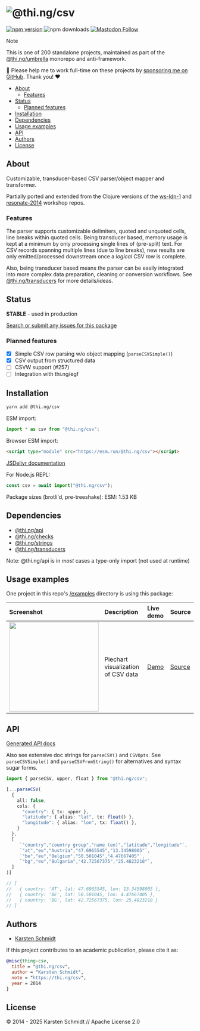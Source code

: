 <!-- This file is generated - DO NOT EDIT! -->
<!-- Please see: https://github.com/thi-ng/umbrella/blob/develop/CONTRIBUTING.md#changes-to-readme-files -->
# ![@thi.ng/csv](https://media.thi.ng/umbrella/banners-20230807/thing-csv.svg?c3b81110)

[![npm version](https://img.shields.io/npm/v/@thi.ng/csv.svg)](https://www.npmjs.com/package/@thi.ng/csv)
![npm downloads](https://img.shields.io/npm/dm/@thi.ng/csv.svg)
[![Mastodon Follow](https://img.shields.io/mastodon/follow/109331703950160316?domain=https%3A%2F%2Fmastodon.thi.ng&style=social)](https://mastodon.thi.ng/@toxi)

> [!NOTE]
> This is one of 200 standalone projects, maintained as part
> of the [@thi.ng/umbrella](https://github.com/thi-ng/umbrella/) monorepo
> and anti-framework.
>
> 🚀 Please help me to work full-time on these projects by [sponsoring me on
> GitHub](https://github.com/sponsors/postspectacular). Thank you! ❤️

- [About](#about)
  - [Features](#features)
- [Status](#status)
  - [Planned features](#planned-features)
- [Installation](#installation)
- [Dependencies](#dependencies)
- [Usage examples](#usage-examples)
- [API](#api)
- [Authors](#authors)
- [License](#license)

## About

Customizable, transducer-based CSV parser/object mapper and transformer.

Partially ported and extended from the Clojure versions of the
[ws-ldn-1](https://github.com/thi-ng/ws-ldn-1/blob/master/src/ws_ldn_1/day1/csv.clj)
and
[resonate-2014](https://github.com/learn-postspectacular/resonate-workshop-2014)
workshop repos.

### Features

The parser supports customizable delimiters, quoted and unquoted cells, line
breaks within quoted cells. Being transducer based, memory usage is kept at a
minimum by only processing single lines of (pre-split) text. For CSV records
spanning multiple lines (due to line breaks), new results are only
emitted/processed downstream once a _logical_ CSV row is complete.

Also, being transducer based means the parser can be easily integrated into more
complex data preparation, cleaning or conversion workflows. See
[@thi.ng/transducers](https://github.com/thi-ng/umbrella/tree/develop/packages/transducers)
for more details/ideas.

## Status

**STABLE** - used in production

[Search or submit any issues for this package](https://github.com/thi-ng/umbrella/issues?q=%5Bcsv%5D+in%3Atitle)

### Planned features

- [x] Simple CSV row parsing w/o object mapping (`parseCSVSimple()`)
- [x] CSV output from structured data
- [ ] CSVW support (#257)
- [ ] Integration with thi.ng/egf

## Installation

```bash
yarn add @thi.ng/csv
```

ESM import:

```ts
import * as csv from "@thi.ng/csv";
```

Browser ESM import:

```html
<script type="module" src="https://esm.run/@thi.ng/csv"></script>
```

[JSDelivr documentation](https://www.jsdelivr.com/)

For Node.js REPL:

```js
const csv = await import("@thi.ng/csv");
```

Package sizes (brotli'd, pre-treeshake): ESM: 1.53 KB

## Dependencies

- [@thi.ng/api](https://github.com/thi-ng/umbrella/tree/develop/packages/api)
- [@thi.ng/checks](https://github.com/thi-ng/umbrella/tree/develop/packages/checks)
- [@thi.ng/strings](https://github.com/thi-ng/umbrella/tree/develop/packages/strings)
- [@thi.ng/transducers](https://github.com/thi-ng/umbrella/tree/develop/packages/transducers)

Note: @thi.ng/api is in _most_ cases a type-only import (not used at runtime)

## Usage examples

One project in this repo's
[/examples](https://github.com/thi-ng/umbrella/tree/develop/examples)
directory is using this package:

| Screenshot                                                                                                               | Description                        | Live demo                                               | Source                                                                               |
|:-------------------------------------------------------------------------------------------------------------------------|:-----------------------------------|:--------------------------------------------------------|:-------------------------------------------------------------------------------------|
| <img src="https://raw.githubusercontent.com/thi-ng/umbrella/develop/assets/examples/geom-csv-piechart.png" width="240"/> | Piechart visualization of CSV data | [Demo](https://demo.thi.ng/umbrella/geom-csv-piechart/) | [Source](https://github.com/thi-ng/umbrella/tree/develop/examples/geom-csv-piechart) |

## API

[Generated API docs](https://docs.thi.ng/umbrella/csv/)

Also see extensive doc strings for `parseCSV()` and `CSVOpts`. See
`parseCSVSimple()` and `parseCSVFromString()` for alternatives and syntax sugar
forms.

```ts
import { parseCSV, upper, float } from "@thi.ng/csv";

[...parseCSV(
  {
    all: false,
    cols: {
      "country": { tx: upper },
      "latitude": { alias: "lat", tx: float() },
      "longitude": { alias: "lon", tx: float() },
    }
  },
  [
     `"country","country group","name (en)","latitude","longitude"`,
     `"at","eu","Austria","47.6965545","13.34598005"`,
     `"be","eu","Belgium","50.501045","4.47667405"`,
     `"bg","eu","Bulgaria","42.72567375","25.4823218"`,
  ]
)]

// [
//   { country: 'AT', lat: 47.6965545, lon: 13.34598005 },
//   { country: 'BE', lat: 50.501045, lon: 4.47667405 },
//   { country: 'BG', lat: 42.72567375, lon: 25.4823218 }
// ]
```

## Authors

- [Karsten Schmidt](https://thi.ng)

If this project contributes to an academic publication, please cite it as:

```bibtex
@misc{thing-csv,
  title = "@thi.ng/csv",
  author = "Karsten Schmidt",
  note = "https://thi.ng/csv",
  year = 2014
}
```

## License

&copy; 2014 - 2025 Karsten Schmidt // Apache License 2.0
